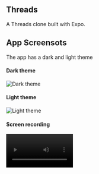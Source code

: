 ## Threads

A Threads clone built with Expo.

## App Screensots

The app has a dark and light theme

#### Dark theme

![Dark theme](https://github.com/OrekuD/Threads/blob/development/screenshots/dark.png)

#### Light theme

![Light theme](https://github.com/OrekuD/Threads/blob/development/screenshots/light.png)

#### Screen recording

<video src='https://github.com/OrekuD/Threads/blob/development/screenshots/screenrecording.mp4' width=180></video>
